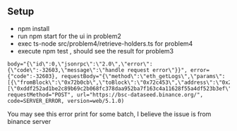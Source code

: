 ## Setup

* npm install
* run npm start for the ui in problem2
* exec ts-node src/problem4/retrieve-holders.ts for problem4
* execute npm test , should see the result for problem3

```
body="{\"id\":0,\"jsonrpc\":\"2.0\",\"error\":{\"code\":-32603,\"message\":\"handle request error\"}}", error={"code":-32603}, requestBody="{\"method\":\"eth_getLogs\",\"params\":[{\"fromBlock\":\"0x72b0cb\",\"toBlock\":\"0x72c453\",\"address\":\"0x250b211ee44459dad5cd3bca803dd6a7ecb5d46c\",\"topics\":[\"0xddf252ad1be2c89b69c2b068fc378daa952ba7f163c4a11628f55a4df523b3ef\"]}],\"id\":44,\"jsonrpc\":\"2.0\"}", requestMethod="POST", url="https://bsc-dataseed.binance.org/", code=SERVER_ERROR, version=web/5.1.0)

```

You may see this error print for some batch, I believe the issue is from binance server
